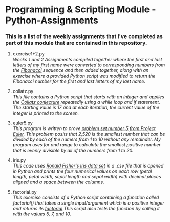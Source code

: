 # Programming & Scripting Module - Python-Assignments

### This is a list of the weekly assignments that I've completed as part of this module that are contained in this repository.

1. exercise1+2.py <br>
*Weeks 1 and 2 Assignments compiled together where the first and last letters of my first name were converted to corresponding numbers from the [Fibonacci](https://en.wikipedia.org/wiki/Fibonacci_number) sequence and then added together, along with an exercise where a provided Python script was modified to return the Fibonacci number for the first and last letters of my last name.* 

2. collatz.py <br>
*This file contains a Python script that starts with an integer and applies the [Collatz conjecture](https://en.wikipedia.org/wiki/Collatz_conjecture) repeatedly using a while loop and if statement. The starting value is 17 and at each iteration, the current value of the integer is printed to the screen.*

3. euler5.py <br>
*This program is written to prove [problem set number 5 from Project Euler](https://projecteuler.net/problem=5). This problem posits that 2,520 is the smallest number that can be divided by each of the numers from 1 to 10 without any remainder. My program uses for and range to calculate the smallest positive number that is evenly divisible by all of the numbers from 1 to 20.*

4. iris.py <br>
*This code uses [Ronald Fisher's Iris data set](https://en.wikipedia.org/wiki/Iris_flower_data_set) in a .csv file that is opened in Python and prints the four numerical values on each row (petal length, petal width, sepal length and sepal width) with decimal places aligned and a space between the columns.*

5. factorial.py <br>
*This exercise consists of a Python script containing a function called factorial() that takes a single input/argument which is a positive integer and returns its [factorial](https://en.wikipedia.org/wiki/Factorial) This script also tests the function by calling it with the values 5, 7, and 10.*
